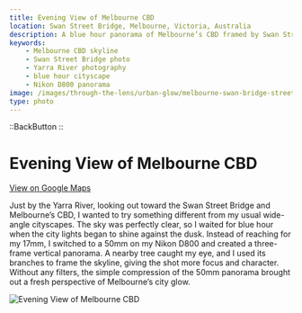 ```yaml
---
title: Evening View of Melbourne CBD
location: Swan Street Bridge, Melbourne, Victoria, Australia
description: A blue hour panorama of Melbourne’s CBD framed by Swan Street Bridge and tree branches, captured with a Nikon D800 and 50mm lens.
keywords:
    - Melbourne CBD skyline
    - Swan Street Bridge photo
    - Yarra River photography
    - blue hour cityscape
    - Nikon D800 panorama
image: /images/through-the-lens/urban-glow/melbourne-swan-bridge-street.jpg
type: photo
---
```


::BackButton
::

# Evening View of Melbourne CBD

<a href="https://www.google.com/maps/search/?api=1&query=Alexandra+Ave+BBQ's++Melbourne" target="_blank" rel="noopener noreferrer">View on Google Maps</a>

Just by the Yarra River, looking out toward the Swan Street Bridge and Melbourne’s CBD, I wanted to try something different from my usual wide-angle cityscapes. The sky was perfectly clear, so I waited for blue hour when the city lights began to shine against the dusk. Instead of reaching for my 17mm, I switched to a 50mm on my Nikon D800 and created a three-frame vertical panorama. A nearby tree caught my eye, and I used its branches to frame the skyline, giving the shot more focus and character. Without any filters, the simple compression of the 50mm panorama brought out a fresh perspective of Melbourne’s city glow.

![Evening View of Melbourne CBD](/images/through-the-lens/urban-glow/melbourne-swan-bridge-street.jpg)

<div class="mb-8"></div>
